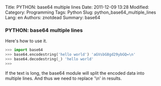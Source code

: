Title: PYTHON: base64 multiple lines
Date: 2011-12-09 13:28
Modified: 
Category: Programming
Tags: Python
Slug: python_base64_multiple_lines
Lang: en
Authors: znotdead
Summary: base64

### PYTHON: base64 multiple lines

Here's how to use it.
```python
>>> import base64
>>> base64.encodestring('hello world') 'aGVsbG8gd29ybGQ=\n'
>>> base64.decodestring(_) 'hello world'
>>>
```

If the text is long, the base64 module will split the encoded data into multiple lines. And thus we need to replace '\n' in results.
